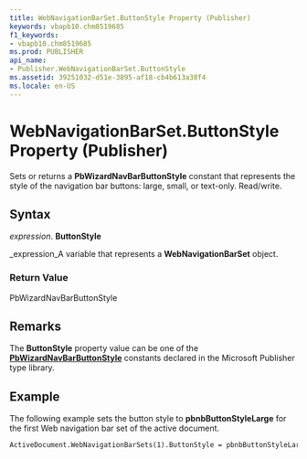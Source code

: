 ```yaml
---
title: WebNavigationBarSet.ButtonStyle Property (Publisher)
keywords: vbapb10.chm8519685
f1_keywords:
- vbapb10.chm8519685
ms.prod: PUBLISHER
api_name:
- Publisher.WebNavigationBarSet.ButtonStyle
ms.assetid: 39251032-d51e-3895-af18-cb4b613a38f4
ms.locale: en-US
---
```



# WebNavigationBarSet.ButtonStyle Property (Publisher)

Sets or returns a  **PbWizardNavBarButtonStyle** constant that represents the style of the navigation bar buttons: large, small, or text-only. Read/write.


## Syntax

 _expression_. **ButtonStyle**

 _expression_A variable that represents a  **WebNavigationBarSet** object.


### Return Value

PbWizardNavBarButtonStyle


## Remarks

The  **ButtonStyle** property value can be one of the **[PbWizardNavBarButtonStyle](pbwizardnavbarbuttonstyle-enumeration-publisher.md)** constants declared in the Microsoft Publisher type library.


## Example

The following example sets the button style to  **pbnbButtonStyleLarge** for the first Web navigation bar set of the active document.


```vb
ActiveDocument.WebNavigationBarSets(1).ButtonStyle = pbnbButtonStyleLarge
```


